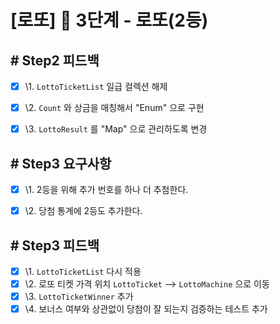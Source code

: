 # [로또] 🚀 3단계 - 로또(2등)


## # Step2 피드백

- [x] \1. `LottoTicketList` 일급 컬렉션 해제
- [x] \2. `Count` 와 상금을 매칭해서 "Enum" 으로 구현
- [x] \3. `LottoResult` 를 "Map" 으로 관리하도록 변경


## # Step3 요구사항

- [x] \1. 2등을 위해 추가 번호를 하나 더 추첨한다.
- [x] \2. 당첨 통계에 2등도 추가한다.


## # Step3 피드백

- [x] \1. `LottoTicketList` 다시 적용
- [x] \2. 로또 티켓 가격 위치 `LottoTicket` --> `LottoMachine` 으로 이동
- [x] \3. `LottoTicketWinner` 추가
- [x] \4. 보너스 여부와 상관없이 당첨이 잘 되는지 검증하는 테스트 추가
